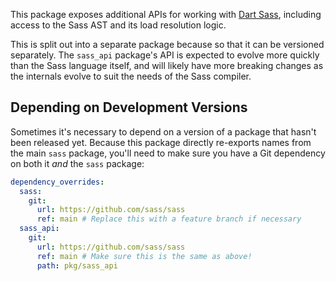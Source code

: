 This package exposes additional APIs for working with [Dart Sass], including
access to the Sass AST and its load resolution logic.

[Dart Sass]: https://pub.dev/packages/sass

This is split out into a separate package because so that it can be versioned
separately. The `sass_api` package's API is expected to evolve more quickly than
the Sass language itself, and will likely have more breaking changes as the
internals evolve to suit the needs of the Sass compiler.

## Depending on Development Versions

Sometimes it's necessary to depend on a version of a package that hasn't been
released yet. Because this package directly re-exports names from the main
`sass` package, you'll need to make sure you have a Git dependency on both it
*and* the `sass` package:

```yaml
dependency_overrides:
  sass:
    git:
      url: https://github.com/sass/sass
      ref: main # Replace this with a feature branch if necessary
  sass_api:
    git:
      url: https://github.com/sass/sass
      ref: main # Make sure this is the same as above!
      path: pkg/sass_api
```
